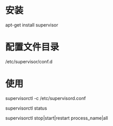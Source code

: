 

# 安装 
apt-get install supervisor

# 配置文件目录
/etc/supervisor/conf.d

# 使用
supervisorctl -c /etc/supervisord.conf

supervisorctl status

supervisorctl stop|start|restart   process_name|all